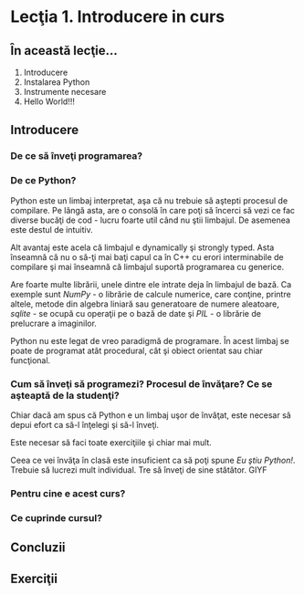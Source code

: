 ﻿# Lecţia 1. Introducere in curs #

## În această lecţie... ##
1. Introducere
2. Instalarea Python
3. Instrumente necesare
4. Hello World!!!

## Introducere ##
### De ce să înveţi programarea? ###

### De ce Python? ###
Python este un limbaj interpretat, aşa că nu trebuie să aştepti procesul de compilare. Pe lângă asta, are o consolă în care poţi să încerci să vezi ce fac diverse bucăţi de cod - lucru foarte util când nu ştii limbajul. De asemenea este destul de intuitiv. 

Alt avantaj este acela că limbajul e dynamically şi strongly typed. Asta înseamnă că nu o să-ţi mai baţi capul ca în C++ cu erori interminabile de compilare şi mai înseamnă că limbajul suportă programarea cu generice.

Are foarte multe librării, unele dintre ele intrate deja în limbajul de bază. Ca exemple sunt _NumPy_ - o librărie de calcule numerice, care conţine, printre altele, metode din algebra liniară sau generatoare de numere aleatoare, _sqlite_ - se ocupă cu operaţii pe o bază de date şi _PIL_ - o librărie de prelucrare a imaginilor.

Python nu este legat de vreo paradigmă de programare. În acest limbaj se poate de programat atât procedural, cât şi obiect orientat sau chiar funcţional. 

### Cum să înveţi să programezi? Procesul de învăţare? Ce se aşteaptă de la studenţi? ###
Chiar dacă am spus că Python e un limbaj uşor de învăţat, este necesar să depui efort ca să-l înţelegi şi să-l înveţi.

Este necesar să faci toate exerciţiile şi chiar mai mult. 

Ceea ce vei învăţa în clasă este insuficient ca să poţi spune *Eu ştiu Python!*. Trebuie să lucrezi mult individual. Tre să înveţi de sine stătător. GIYF

### Pentru cine e acest curs? ###

### Ce cuprinde cursul? ###

## Concluzii ##

## Exerciţii ##